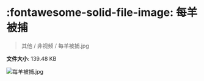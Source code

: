 # :fontawesome-solid-file-image: 每羊被捕

> 其他 / 非视频 / 每羊被捕.jpg

**文件大小**: 139.48 KB

<img src="https://file.hsyhx.top/archive/其他/非视频/每羊被捕.jpg"  alt="每羊被捕.jpg" />